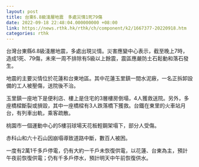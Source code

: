 ```yaml
---
layout: post
title: 台東6.8級淺層地震　多處災情1死79傷
date: 2022-09-18 22:48:04.000000000 +08:00
link: https://news.rthk.hk/rthk/ch/component/k2/1667377-20220918.htm
categories: rthk
---
```


台灣台東縣6.8級淺層地震，多處出現災情。災害應變中心表示，截至晚上7時，造成1死、79傷，未來一周不排除有5級以上餘震，震區應嚴防土石鬆動和落石發生。

地震的主要災情位於花蓮和台東地區。其中花蓮玉里鎮一間水泥廠，一名正拆卸設備的工人被壓傷，送院後不治。

玉里鎮一座地下是便利店、樓上是住宅的3層樓房倒塌，4人獲救送院。另外，多座橋樑斷裂或損毀，其中一座橋樑有3人跌落橋下獲救。台鐵在東里的火車站月台，有列車出軌，乘客疏散。

桃園市一個運動中心的5樓羽球場天花板輕鋼架塌下，部分人受傷。

赤科山和六十石山因崩塌導致道路中斷，數百人被困。

一度有2萬1千多戶停電，仍有大約一千戶未恢復供電，以花蓮、台東為主，預計午夜前恢復供電；仍有千多戶停水，預計明天中午前恢復供水。
